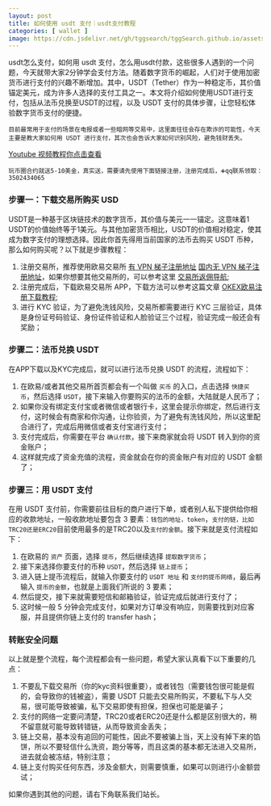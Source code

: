 ```yaml
---
layout: post
title: 如何使用 usdt 支付｜usdt支付教程
categories: [ wallet ]
image: https://cdn.jsdelivr.net/gh/tggsearch/tggSearch.github.io/assets/img/usdt-1.webp
---
```

usdt怎么支付，如何用 usdt 支付，怎么用usdt付款，这些很多人遇到的一个问题，今天就带大家2分钟学会支付方法。随着数字货币的崛起，人们对于使用加密货币进行支付的兴趣不断增加。其中，USDT（Tether）作为一种稳定币，其价值锚定美元，成为许多人选择的支付工具之一。本文将介绍如何使用USDT进行支付，包括从法币兑换至USDT的过程，以及 USDT 支付的具体步骤，让您轻松体验数字货币支付的便捷。

`目前最常用于支付的场景在电报或者一些暗网等交易中，这里面往往会存在欺诈的可能性，今天主要是教大家如何用 USDT 进行支付，其次也会告诉大家如何识别风险，避免钱财丢失。`

[Youtube 视频教程你点击查看](/302.html?target=https://youtu.be/VpbfOG8UW70)

`玩币圈合约就送5-10美金，真实送，需要请先使用下面链接注册，注册完成后，➕qq联系领取：3502434065`

### 步骤一：下载交易所购买 USD
USDT是一种基于区块链技术的数字货币，其价值与美元一一锚定。这意味着1 USDT的价值始终等于1美元。与其他加密货币相比，USDT的价值相对稳定，使其成为数字支付的理想选择。因此你首先得用当前国家的法币去购买 USDT 币种，那么如何购买呢？以下就是步骤教程：

1. 注册交易所，推荐使用欧易交易所 [有 VPN 梯子注册地址](/302.html?target=https://www.okx.com/join/90884854)   [国内无 VPN 梯子注册地址](/302.html?target=https://www.ouzhyi.onl/join/90884854)，如果你想要其他交易所的，可以参考这里 [交易所返佣导航](/coins-index/);
2. 注册完成后，下载欧易交易所 APP，下载方法可以参考这篇文章 [OKEX欧易注册下载教程](/okx-download/);
3. 进行 KYC 验证，为了避免洗钱风险，交易所都需要进行 KYC 三层验证，具体是身份证号码验证、身份证件验证和人脸验证三个过程，验证完成一般还会有奖励；

### 步骤二：法币兑换 USDT
在APP下载以及KYC完成后，就可以进行法币兑换 USDT 的流程，流程如下：

1. 在欧易/或者其他交易所首页都会有一个叫做 `买币` 的入口，点击选择 `快捷买币`，然后选择 `USDT`，接下来输入你要购买的法币的金额，大陆就是人民币了；
2. 如果你没有绑定支付宝或者微信或者银行卡，这里会提示你绑定，然后进行支付，这时候会有商家和你沟通，让你验资，为了避免有洗钱风险，所以这里配合进行了，完成后用微信或者支付宝进行支付；
3. 支付完成后，你需要在平台 `确认付款`，接下来商家就会将 USDT 转入到你的资金账户；
4. 这样就完成了资金充值的流程，资金就会在你的资金账户有对应的 USDT 金额了；

### 步骤三：用 USDT 支付
在用 USDT 支付前，你需要前往目标的商户进行下单，或者别人私下提供给你相应的收款地址，一般收款地址要包含 3 要素：`钱包的地址，token`，`支付的链，比如 TRC20还是ERC20`目前使用最多的是TRC20以及`支付的金额`。接下来就是支付流程如下：

1. 在欧易的 `资产` 页面，选择 `提币`，然后继续选择 `提取数字货币`；
2. 接下来选择你要支付的币种 `USDT`，然后选择 `链上提币`；
3. 进入链上提币流程后，就输入你要支付的 `USDT 地址` 和 `支付的提币网络`，最后再输入 `提币的金额`，也就是上面我们所说的 3 要素；
4. 然后提交，接下来就需要短信和邮箱验证，验证完成后就进行支付了；
5. 这时候一般 5 分钟会完成支付，如果对方订单没有响应，则需要找到对应客服，并且提供你链上支付的 transfer hash；

### 转账安全问题
以上就是整个流程，每个流程都会有一些问题，希望大家认真看下以下重要的几点：

1. 不要乱下载交易所（你的kyc资料很重要），或者钱包（需要钱包很可能是假的，会导致你的钱被盗），需要 USDT 只能去交易所购买，不要私下与人交易，很可能导致被骗，私下交易即使有担保，担保也可能是骗子；
2. 支付的网络一定要问清楚，TRC20或者ERC20还是什么都是区别很大的，稍不留意就可能导致转错链，从而导致资金丢失；
3. 链上交易，基本没有追回的可能性，因此不要被骗上当，天上没有掉下来的馅饼，所以不要轻信什么洗资，跑分等等，而且这类的基本都无法进入交易所，进去就会被冻结，特别注意；
4. 链上支付购买任何东西，涉及金额大，则需要慎重，如果可以则进行小金额尝试；

如果你遇到其他的问题，请右下角联系我们站长。